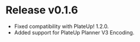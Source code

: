 # Release v0.1.6

- Fixed compatibility with PlateUp! 1.2.0.
- Added support for PlateUp Planner V3 Encoding.